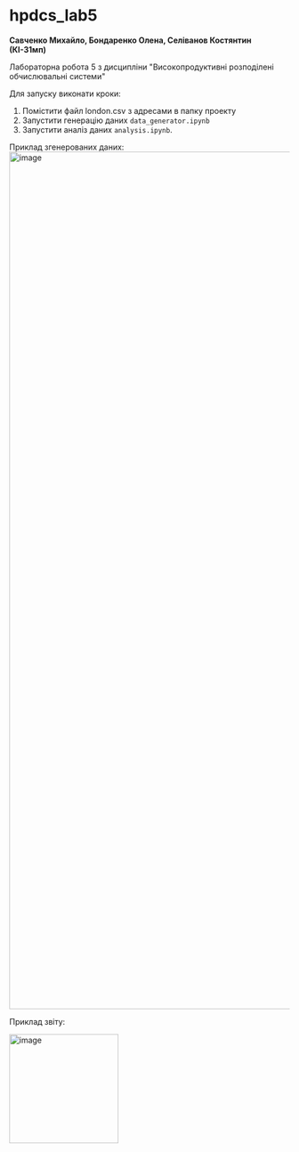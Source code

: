 # hpdcs_lab5
**Савченко Михайло, Бондаренко Олена, Селіванов Костянтин (КІ-31мп)**

Лабораторна робота 5 з дисципліни "Високопродуктивні розподілені обчислювальні системи"

Для запуску виконати кроки:
1. Помістити файл london.csv з адресами в папку проекту
2. Запустити генерацію даних `data_generator.ipynb`
3. Запустити аналіз даних `analysis.ipynb`.

Приклад згенерованих даних:
<img width="1541" alt="image" src="https://github.com/shalf3y/hpdcs_lab5/assets/122876241/925a98b4-4bf6-46bd-8385-a094997647ce">

Приклад звіту:

<img width="196" alt="image" src="https://github.com/shalf3y/hpdcs_lab5/assets/122876241/aa9641bc-ad56-4ec0-8d1c-76e52eb270ce">
